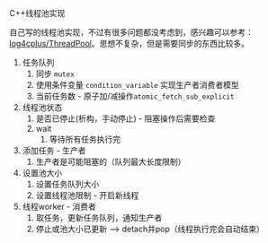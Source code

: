 
C++线程池实现

自己写的线程池实现，不过有很多问题都没考虑到，感兴趣可以参考：[log4cplus/ThreadPool](https://github.com/log4cplus/ThreadPool/blob/master/ThreadPool.h)。思想不复杂，但是需要同步的东西比较多。

1. 任务队列
   1. 同步 `mutex` 
   2. 使用条件变量 `condition_variable` 实现生产者消费者模型
   3. 当前任务数 - 原子加/减操作`atomic_fetch_sub_explicit`
2. 线程池状态
   1. 是否已停止(析构，手动停止) - 阻塞操作后需要检查
   2. wait
      1. 等待所有任务执行完
3. 添加任务 - 生产者
   1. 生产者是可能阻塞的（队列最大长度限制）
4. 设置池大小
   1. 设置任务队列大小
   2. 设置线程池限制 - 开启新线程
5. 线程worker - 消费者
   1. 取任务，更新任务队列，通知生产者
   2. 停止或池大小已更新 --> detach并pop（线程执行完会自动结束）